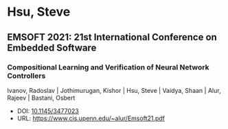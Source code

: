 # Hsu, Steve

## EMSOFT 2021: 21st International Conference on Embedded Software

### Compositional Learning and Verification of Neural Network Controllers
Ivanov, Radoslav | Jothimurugan, Kishor | Hsu, Steve | Vaidya, Shaan | Alur, Rajeev | Bastani, Osbert
* DOI: [10.1145/3477023](https://doi.org/10.1145/3477023)
* URL: <https://www.cis.upenn.edu/~alur/Emsoft21.pdf>

